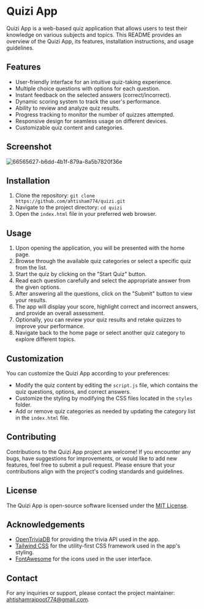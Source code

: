 
Quizi App
=========

Quizi App is a web-based quiz application that allows users to test their knowledge on various subjects and topics. This README provides an overview of the Quizi App, its features, installation instructions, and usage guidelines.

Features
--------

-   User-friendly interface for an intuitive quiz-taking experience.
-   Multiple choice questions with options for each question.
-   Instant feedback on the selected answers (correct/incorrect).
-   Dynamic scoring system to track the user's performance.
-   Ability to review and analyze quiz results.
-   Progress tracking to monitor the number of quizzes attempted.
-   Responsive design for seamless usage on different devices.
-   Customizable quiz content and categories.


Screenshot
--------
![66565627-b6dd-4b1f-879a-8a5b7820f36e](https://github.com/ahtisham774/Quizi/assets/77314350/a4ebf5fd-920d-420a-9256-0ca6807dcb67)

Installation
------------

1.  Clone the repository: `git clone https://github.com/ahtisham774/quizi.git`
2.  Navigate to the project directory: `cd quizi`
3.  Open the `index.html` file in your preferred web browser.

Usage
-----

1.  Upon opening the application, you will be presented with the home page.
2.  Browse through the available quiz categories or select a specific quiz from the list.
3.  Start the quiz by clicking on the "Start Quiz" button.
4.  Read each question carefully and select the appropriate answer from the given options.
5.  After answering all the questions, click on the "Submit" button to view your results.
6.  The app will display your score, highlight correct and incorrect answers, and provide an overall assessment.
7.  Optionally, you can review your quiz results and retake quizzes to improve your performance.
8.  Navigate back to the home page or select another quiz category to explore different topics.

Customization
-------------

You can customize the Quizi App according to your preferences:

-   Modify the quiz content by editing the `script.js` file, which contains the quiz questions, options, and correct answers.
-   Customize the styling by modifying the CSS files located in the `styles` folder.
-   Add or remove quiz categories as needed by updating the category list in the `index.html` file.

Contributing
------------

Contributions to the Quizi App project are welcome! If you encounter any bugs, have suggestions for improvements, or would like to add new features, feel free to submit a pull request. Please ensure that your contributions align with the project's coding standards and guidelines.

License
-------

The Quizi App is open-source software licensed under the [MIT License](https://opensource.org/licenses/MIT).

Acknowledgements
----------------

-   [OpenTriviaDB](https://opentdb.com/) for providing the trivia API used in the app.
-   [Tailwind CSS](https://tailwindcss.com/) for the utility-first CSS framework used in the app's styling.
-   [FontAwesome](https://fontawesome.com/) for the icons used in the user interface.

Contact
-------

For any inquiries or support, please contact the project maintainer: <ahtishamrajpoot774@gmail.com>.
